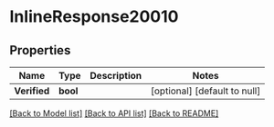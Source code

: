 # InlineResponse20010

## Properties
Name | Type | Description | Notes
------------ | ------------- | ------------- | -------------
**Verified** | **bool** |  | [optional] [default to null]

[[Back to Model list]](../README.md#documentation-for-models) [[Back to API list]](../README.md#documentation-for-api-endpoints) [[Back to README]](../README.md)

